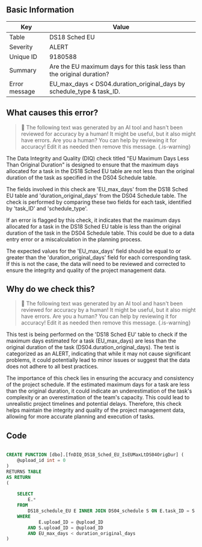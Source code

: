 ## Basic Information
| Key         | Value          |
|-------------|----------------|
| Table       | DS18 Sched EU |
| Severity    | ALERT |
| Unique ID   | 9180588   |
| Summary     | Are the EU maximum days for this task less than the original duration? |
| Error message | EU_max_days < DS04.duration_original_days by schedule_type & task_ID. |

## What causes this error?

> :robot: The following text was generated by an AI tool and hasn't been reviewed for accuracy by a human! It might be useful, but it also might have errors. Are you a human? You can help by reviewing it for accuracy! Edit it as needed then remove this message.
{.is-warning}

The Data Integrity and Quality (DIQ) check titled "EU Maximum Days Less Than Original Duration" is designed to ensure that the maximum days allocated for a task in the DS18 Sched EU table are not less than the original duration of the task as specified in the DS04 Schedule table. 

The fields involved in this check are 'EU_max_days' from the DS18 Sched EU table and 'duration_original_days' from the DS04 Schedule table. The check is performed by comparing these two fields for each task, identified by 'task_ID' and 'schedule_type'. 

If an error is flagged by this check, it indicates that the maximum days allocated for a task in the DS18 Sched EU table is less than the original duration of the task in the DS04 Schedule table. This could be due to a data entry error or a miscalculation in the planning process. 

The expected values for the 'EU_max_days' field should be equal to or greater than the 'duration_original_days' field for each corresponding task. If this is not the case, the data will need to be reviewed and corrected to ensure the integrity and quality of the project management data.
## Why do we check this?

> :robot: The following text was generated by an AI tool and hasn't been reviewed for accuracy by a human! It might be useful, but it also might have errors. Are you a human? You can help by reviewing it for accuracy! Edit it as needed then remove this message.
{.is-warning}

This test is being performed on the 'DS18 Sched EU' table to check if the maximum days estimated for a task (EU_max_days) are less than the original duration of the task (DS04.duration_original_days). The test is categorized as an ALERT, indicating that while it may not cause significant problems, it could potentially lead to minor issues or suggest that the data does not adhere to all best practices.

The importance of this check lies in ensuring the accuracy and consistency of the project schedule. If the estimated maximum days for a task are less than the original duration, it could indicate an underestimation of the task's complexity or an overestimation of the team's capacity. This could lead to unrealistic project timelines and potential delays. Therefore, this check helps maintain the integrity and quality of the project management data, allowing for more accurate planning and execution of tasks.
## Code

```sql

CREATE FUNCTION [dbo].[fnDIQ_DS18_Sched_EU_IsEUMaxLtDS04OrigDur] (
	@upload_id int = 0
)
RETURNS TABLE
AS RETURN
(
	
	SELECT 
		E.*
	FROM 
		DS18_schedule_EU E INNER JOIN DS04_schedule S ON E.task_ID = S.task_ID AND E.schedule_type = S.schedule_type
	WHERE 
			E.upload_ID = @upload_ID
		AND S.upload_ID = @upload_ID
		AND EU_max_days < duration_original_days
)
```
